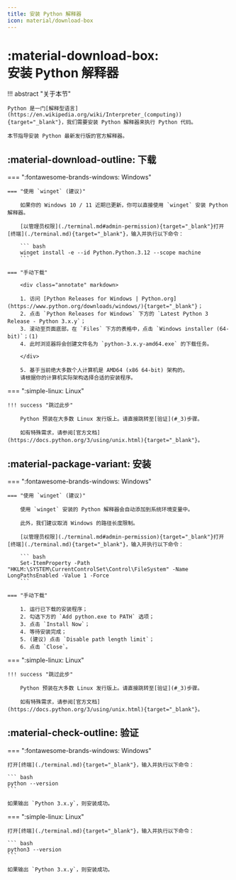 ```yaml
---
title: 安装 Python 解释器
icon: material/download-box
---
```


# :material-download-box:<br>安装 Python 解释器

!!! abstract "关于本节"

    Python 是一门[解释型语言](https://en.wikipedia.org/wiki/Interpreter_(computing)){target="_blank"}，我们需要安装 Python 解释器来执行 Python 代码。

    本节指导安装 Python 最新发行版的官方解释器。

## :material-download-outline: 下载

=== ":fontawesome-brands-windows: Windows"

    === "使用 `winget` (建议)"

        如果你的 Windows 10 / 11 近期已更新，你可以直接使用 `winget` 安装 Python 解释器。

        [以管理员权限](./terminal.md#admin-permission){target="_blank"}打开[终端](./terminal.md){target="_blank"}，输入并执行以下命令：

        ``` bash
        winget install -e --id Python.Python.3.12 --scope machine
        ```

    === "手动下载"

        <div class="annotate" markdown>

        1. 访问 [Python Releases for Windows | Python.org](https://www.python.org/downloads/windows/){target="_blank"}；
        2. 点击 `Python Releases for Windows` 下方的 `Latest Python 3 Release - Python 3.x.y`；
        3. 滚动至页面底部，在 `Files` 下方的表格中，点击 `Windows installer (64-bit)`；(1)
        4. 此时浏览器将会创建文件名为 `python-3.x.y-amd64.exe` 的下载任务。

        </div>

        5. 基于当前绝大多数个人计算机是 AMD64 (x86 64-bit) 架构的。  
        请根据你的计算机实际架构选择合适的安装程序。

=== ":simple-linux: Linux"

    !!! success "跳过此步"

        Python 预装在大多数 Linux 发行版上。请直接跳转至[验证](#_3)步骤。

        如有特殊需求，请参阅[官方文档](https://docs.python.org/3/using/unix.html){target="_blank"}。

## :material-package-variant: 安装

=== ":fontawesome-brands-windows: Windows"

    === "使用 `winget` (建议)"

        使用 `winget` 安装的 Python 解释器会自动添加到系统环境变量中。

        此外，我们建议取消 Windows 的路径长度限制。

        [以管理员权限](./terminal.md#admin-permission){target="_blank"}打开[终端](./terminal.md){target="_blank"}，输入并执行以下命令：

        ``` bash
        Set-ItemProperty -Path "HKLM:\SYSTEM\CurrentControlSet\Control\FileSystem" -Name LongPathsEnabled -Value 1 -Force
        ```

    === "手动下载"

        1. 运行已下载的安装程序；
        2. 勾选下方的 `Add python.exe to PATH` 选项；
        3. 点击 `Install Now`；
        4. 等待安装完成；
        5. (建议) 点击 `Disable path length limit`；
        6. 点击 `Close`。

=== ":simple-linux: Linux"

    !!! success "跳过此步"

        Python 预装在大多数 Linux 发行版上。请直接跳转至[验证](#_3)步骤。

        如有特殊需求，请参阅[官方文档](https://docs.python.org/3/using/unix.html){target="_blank"}。

## :material-check-outline: 验证

=== ":fontawesome-brands-windows: Windows"

    打开[终端](./terminal.md){target="_blank"}，输入并执行以下命令：

    ``` bash
    python --version
    ```

    如果输出 `Python 3.x.y`，则安装成功。

=== ":simple-linux: Linux"

    打开[终端](./terminal.md){target="_blank"}，输入并执行以下命令：

    ``` bash
    python3 --version
    ```

    如果输出 `Python 3.x.y`，则安装成功。
